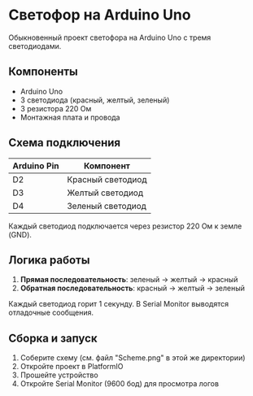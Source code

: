 # Светофор на Arduino Uno

Обыкновенный проект светофора на Arduino Uno с тремя светодиодами.

## Компоненты

- Arduino Uno
- 3 светодиода (красный, желтый, зеленый)
- 3 резистора 220 Ом
- Монтажная плата и провода

## Схема подключения

| Arduino Pin | Компонент       |
|-------------|-----------------|
| D2          | Красный светодиод |
| D3          | Желтый светодиод |
| D4          | Зеленый светодиод |

Каждый светодиод подключается через резистор 220 Ом к земле (GND).

## Логика работы

1. **Прямая последовательность**: зеленый → желтый → красный
2. **Обратная последовательность**: красный → желтый → зеленый

Каждый светодиод горит 1 секунду. В Serial Monitor выводятся отладочные сообщения.

## Сборка и запуск

1. Соберите схему (см. файл "Scheme.png" в этой же директории)
2. Откройте проект в PlatformIO
3. Прошейте устройство
4. Откройте Serial Monitor (9600 бод) для просмотра логов